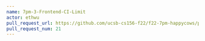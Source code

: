 ```yaml
---
name: 7pm-3-Frontend-CI-Limit
actor: ethwu
pull_request_url: https://github.com/ucsb-cs156-f22/f22-7pm-happycows/pull/21
pull_request_num: 21
---
```

